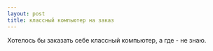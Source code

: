 ```yaml
---
layout: post 
title: классный компьютер на заказ 
--- 
```

Хотелось бы заказать себе классный компьютер, а где - не знаю.